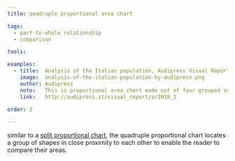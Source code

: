 ```yaml
---
title: quadruple proportional area chart

tags:
  - part-to-whole relationship
  - comparison

tools:

examples:
  - title:  Analysis of the Italian population, Audipress Visual Report
    image:  analysis-of-the-italian-population-by-audipress.png
    author: Audipress
    note:   This is proportional area chart made out of four grouped squares, according to profession type.
    link:   http://audipress.it/visual_report/a/2018_I

order: 2

---
```


similar to a [split proportional chart](/split-proportional-area-chart), the quadruple proportional chart locates a group of shapes in close proximity to each other to enable the reader to compare their areas.

<!--more-->
